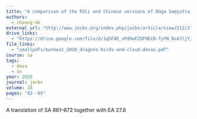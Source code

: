 ```yaml
---
title: "A comparison of the Pāli and Chinese versions of Nāga Saṃyutta, Supaṇṇa Saṃyutta, and Valāhaka Saṃyutta: early Buddhist discourse collections on mythical dragons, birds, and cloud devas"
authors:
  - choong-mk
external_url: "http://www.jocbs.org/index.php/jocbs/article/view/212/276"
drive_links: 
  - "https://drive.google.com/file/d/1q5F4E_vPdHwFZQF0ECB-TyYN_Nsd3ljY/view?usp=drivesdk"
file_links:
  - "smallpdfs/munkeat_2020_dragons-birds-and-cloud-devas.pdf"
course: sa
tags:
  - deva
  - sn
year: 2020
journal: jocbs
volume: 18
pages: "42--65"
---
```


A translation of SA 861–872 together with EA 27.8


